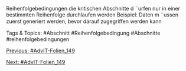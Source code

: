 Reihenfolgebedingungen
die kritischen Abschnitte d ¨urfen nur in einer bestimmten Reihenfolge
durchlaufen werden
Beispiel: Daten m ¨ussen zuerst generiert werden, bevor darauf zugegriﬀen
werden kann

   Tags & Topics:
   #Abschnitt
   #Reihenfolgebedingung
   #Abschnitte
   #reihenfolgebedingungen

[Previous: #AdvIT-Folien_149](AdvIT-Folien_149.md)

[Next: #AdvIT-Folien_149](AdvIT-Folien_149.md)